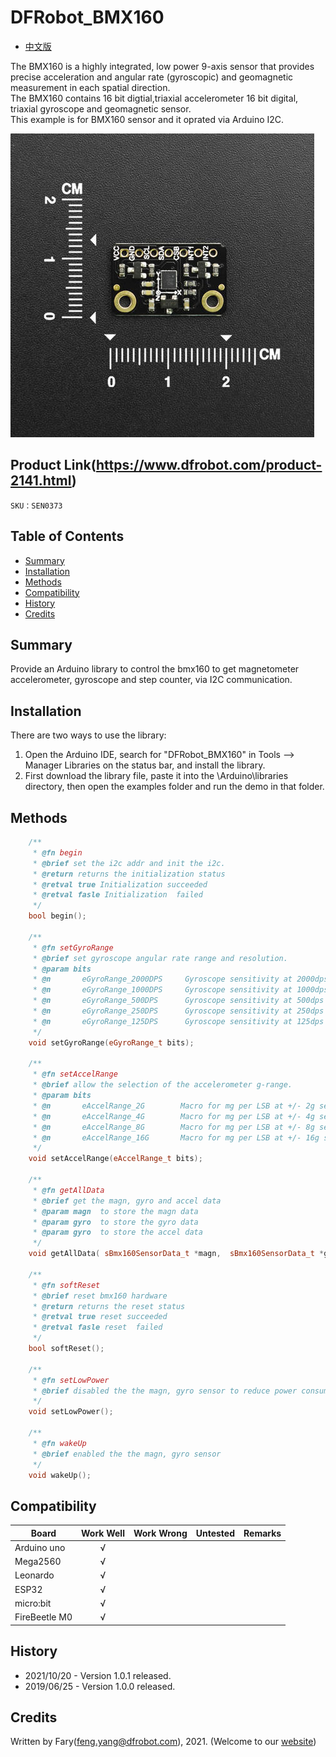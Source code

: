 ﻿# DFRobot_BMX160

- [中文版](./README_CN.md)

The BMX160 is a highly integrated, low power 9-axis sensor that provides precise acceleration and angular rate (gyroscopic) and geomagnetic measurement in each spatial direction.<br>
The BMX160 contains 16 bit digtial,triaxial accelerometer 16 bit digital, triaxial gyroscope and geomagnetic sensor.<br>
This example is for BMX160 sensor and it oprated via Arduino I2C.

![](./resources/images/SEN0373.png)

## Product Link(https://www.dfrobot.com/product-2141.html)

    SKU：SEN0373

## Table of Contents

* [Summary](#summary)
* [Installation](#installation)
* [Methods](#methods)
* [Compatibility](#compatibility)
* [History](#history)
* [Credits](#credits)

## Summary

Provide an Arduino library to control the bmx160 to get magnetometer accelerometer, gyroscope and step counter, via I2C communication.

## Installation

There are two ways to use the library:
1. Open the Arduino IDE, search for "DFRobot_BMX160" in Tools --> Manager Libraries on the status bar, and install the library.
2. First download the library file, paste it into the \Arduino\libraries directory, then open the examples folder and run the demo in that folder.

## Methods

```C++
    /**
     * @fn begin
     * @brief set the i2c addr and init the i2c.
     * @return returns the initialization status
     * @retval true Initialization succeeded
     * @retval fasle Initialization  failed
     */
    bool begin();

    /**
     * @fn setGyroRange
     * @brief set gyroscope angular rate range and resolution.
     * @param bits 
     * @n       eGyroRange_2000DPS     Gyroscope sensitivity at 2000dps
     * @n       eGyroRange_1000DPS     Gyroscope sensitivity at 1000dps
     * @n       eGyroRange_500DPS      Gyroscope sensitivity at 500dps
     * @n       eGyroRange_250DPS      Gyroscope sensitivity at 250dps
     * @n       eGyroRange_125DPS      Gyroscope sensitivity at 125dps
     */
    void setGyroRange(eGyroRange_t bits);

    /**
     * @fn setAccelRange
     * @brief allow the selection of the accelerometer g-range.
     * @param bits 
     * @n       eAccelRange_2G        Macro for mg per LSB at +/- 2g sensitivity (1 LSB = 0.000061035mg) 
     * @n       eAccelRange_4G        Macro for mg per LSB at +/- 4g sensitivity (1 LSB = 0.000122070mg) 
     * @n       eAccelRange_8G        Macro for mg per LSB at +/- 8g sensitivity (1 LSB = 0.000244141mg) 
     * @n       eAccelRange_16G       Macro for mg per LSB at +/- 16g sensitivity (1 LSB = 0.000488281mg)
     */
    void setAccelRange(eAccelRange_t bits);
    
    /**
     * @fn getAllData
     * @brief get the magn, gyro and accel data 
     * @param magn  to store the magn data
     * @param gyro  to store the gyro data
     * @param gyro  to store the accel data
     */
    void getAllData( sBmx160SensorData_t *magn,  sBmx160SensorData_t *gyro,  sBmx160SensorData_t *accel);

    /**
     * @fn softReset
     * @brief reset bmx160 hardware
     * @return returns the reset status
     * @retval true reset succeeded
     * @retval fasle reset  failed
     */
    bool softReset();

    /**
     * @fn setLowPower
     * @brief disabled the the magn, gyro sensor to reduce power consumption
     */
    void setLowPower();

    /**
     * @fn wakeUp
     * @brief enabled the the magn, gyro sensor
     */
    void wakeUp();
```

## Compatibility

| Board         | Work Well | Work Wrong | Untested | Remarks |
| ------------- | :-------: | :--------: | :------: | ------- |
| Arduino uno   |     √     |            |          |         |
| Mega2560      |     √     |            |          |         |
| Leonardo      |     √     |            |          |         |
| ESP32         |     √     |            |          |         |
| micro:bit     |     √     |            |          |         |
| FireBeetle M0 |     √     |            |          |         |


## History

- 2021/10/20 - Version 1.0.1 released.
- 2019/06/25 - Version 1.0.0 released.

## Credits

Written by Fary(feng.yang@dfrobot.com), 2021. (Welcome to our [website](https://www.dfrobot.com/))






